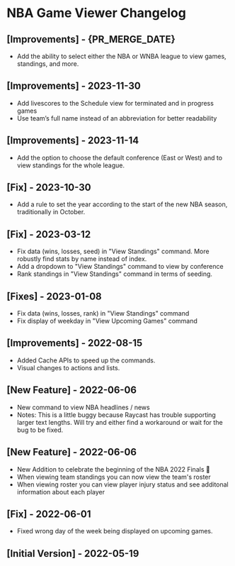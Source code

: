 # NBA Game Viewer Changelog

## [Improvements] - {PR_MERGE_DATE}

- Add the ability to select either the NBA or WNBA league to view games, standings, and more.

## [Improvements] - 2023-11-30

- Add livescores to the Schedule view for terminated and in progress games
- Use team’s full name instead of an abbreviation for better readability

## [Improvements] - 2023-11-14

- Add the option to choose the default conference (East or West) and to view standings for the whole league.

## [Fix] - 2023-10-30

- Add a rule to set the year according to the start of the new NBA season, traditionally in October.

## [Fix] - 2023-03-12

- Fix data (wins, losses, seed) in "View Standings" command. More robustly find stats by name instead of index.
- Add a dropdown to "View Standings" command to view by conference
- Rank standings in "View Standings" command in terms of seeding.

## [Fixes] - 2023-01-08

- Fix data (wins, losses, rank) in "View Standings" command
- Fix display of weekday in "View Upcoming Games" command

## [Improvements] - 2022-08-15

- Added Cache APIs to speed up the commands.
- Visual changes to actions and lists.

## [New Feature] - 2022-06-06

- New command to view NBA headlines / news
- Notes: This is a little buggy because Raycast has trouble supporting larger text lengths. Will try and either find a workaround or wait for the bug to be fixed.

## [New Feature] - 2022-06-06

- New Addition to celebrate the beginning of the NBA 2022 Finals 🎉
- When viewing team standings you can now view the team's roster
- When viewing roster you can view player injury status and see additonal information about each player

## [Fix] - 2022-06-01

- Fixed wrong day of the week being displayed on upcoming games.

## [Initial Version] - 2022-05-19
